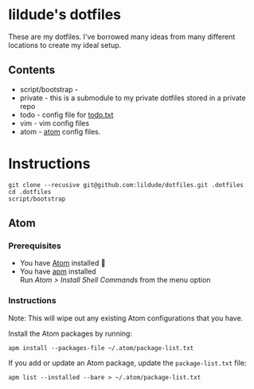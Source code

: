 # lildude's dotfiles

These are my dotfiles.  I've borrowed many ideas from many different locations to create my ideal setup.

## Contents

* script/bootstrap -
* private - this is a submodule to my private dotfiles stored in a private repo
* todo - config file for [todo.txt](http://todotxt.com/)
* vim - vim config files
* atom - [atom](http://atom.io) config files.

# Instructions

```
git clone --recusive git@github.com:lildude/dotfiles.git .dotfiles
cd .dotfiles
script/bootstrap
```

## Atom
### Prerequisites

- You have [Atom](https://atom.io/) installed :rocket:
- You have [apm](https://github.com/atom/apm) installed  
  Run *Atom > Install Shell Commands* from the menu option

### Instructions

Note: This will wipe out any existing Atom configurations that you have.

Install the Atom packages by running:

```
apm install --packages-file ~/.atom/package-list.txt
```

If you add or update an Atom package, update the `package-list.txt` file:

```
apm list --installed --bare > ~/.atom/package-list.txt
```
